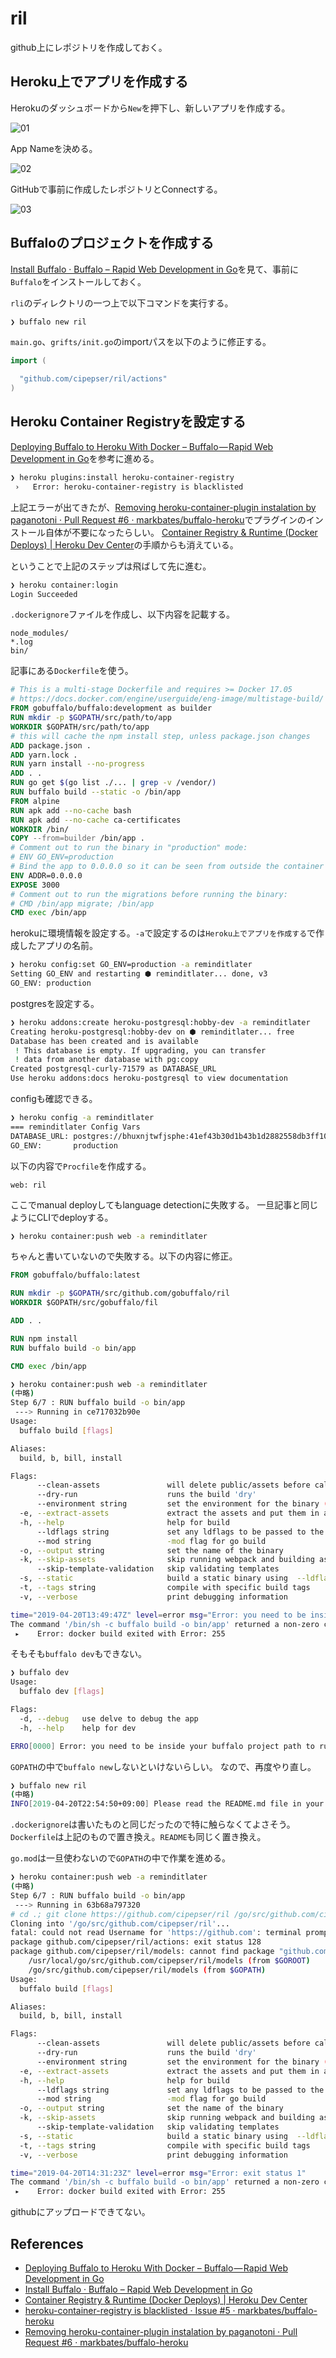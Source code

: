 # ril

github上にレポジトリを作成しておく。

## Heroku上でアプリを作成する

Herokuのダッシュボードから`New`を押下し、新しいアプリを作成する。

![01](https://github.com/cipepser/lifegame/blob/master/img/01.png)

App Nameを決める。

![02](https://github.com/cipepser/lifegame/blob/master/img/02.png)

GitHubで事前に作成したレポジトリとConnectする。

![03](https://github.com/cipepser/lifegame/blob/master/img/03.png)

## Buffaloのプロジェクトを作成する

[Install Buffalo · Buffalo – Rapid Web Development in Go](https://gobuffalo.io/en/docs/getting-started/installation)を見て、事前に`Buffalo`をインストールしておく。

`rli`のディレクトリの一つ上で以下コマンドを実行する。

```sh
❯ buffalo new ril
```

`main.go`、`grifts/init.go`のimportパスを以下のように修正する。

```go
import (

  "github.com/cipepser/ril/actions"
)
```


## Heroku Container Registryを設定する

[Deploying Buffalo to Heroku With Docker – Buffalo — Rapid Web Development in Go](https://blog.gobuffalo.io/deploying-buffalo-to-heroku-with-docker-adafa4afdd6f)を参考に進める。

```sh
❯ heroku plugins:install heroku-container-registry
 ›   Error: heroku-container-registry is blacklisted
```

上記エラーが出てきたが、[Removing heroku\-container\-plugin instalation by paganotoni · Pull Request \#6 · markbates/buffalo\-heroku](https://github.com/markbates/buffalo-heroku/pull/6)でプラグインのインストール自体が不要になったらしい。
[Container Registry & Runtime \(Docker Deploys\) \| Heroku Dev Center](https://devcenter.heroku.com/articles/container-registry-and-runtime)の手順からも消えている。

ということで上記のステップは飛ばして先に進む。

```sh
❯ heroku container:login
Login Succeeded
```

`.dockerignore`ファイルを作成し、以下内容を記載する。

```
node_modules/
*.log
bin/
```

記事にある`Dockerfile`を使う。

```Dockerfile
# This is a multi-stage Dockerfile and requires >= Docker 17.05
# https://docs.docker.com/engine/userguide/eng-image/multistage-build/
FROM gobuffalo/buffalo:development as builder
RUN mkdir -p $GOPATH/src/path/to/app
WORKDIR $GOPATH/src/path/to/app
# this will cache the npm install step, unless package.json changes
ADD package.json .
ADD yarn.lock .
RUN yarn install --no-progress
ADD . .
RUN go get $(go list ./... | grep -v /vendor/)
RUN buffalo build --static -o /bin/app
FROM alpine
RUN apk add --no-cache bash
RUN apk add --no-cache ca-certificates
WORKDIR /bin/
COPY --from=builder /bin/app .
# Comment out to run the binary in "production" mode:
# ENV GO_ENV=production
# Bind the app to 0.0.0.0 so it can be seen from outside the container
ENV ADDR=0.0.0.0
EXPOSE 3000
# Comment out to run the migrations before running the binary:
# CMD /bin/app migrate; /bin/app
CMD exec /bin/app
```

herokuに環境情報を設定する。`-a`で設定するのは`Heroku上でアプリを作成する`で作成したアプリの名前。

```sh
❯ heroku config:set GO_ENV=production -a reminditlater
Setting GO_ENV and restarting ⬢ reminditlater... done, v3
GO_ENV: production
```

postgresを設定する。

```sh
❯ heroku addons:create heroku-postgresql:hobby-dev -a reminditlater
Creating heroku-postgresql:hobby-dev on ⬢ reminditlater... free
Database has been created and is available
 ! This database is empty. If upgrading, you can transfer
 ! data from another database with pg:copy
Created postgresql-curly-71579 as DATABASE_URL
Use heroku addons:docs heroku-postgresql to view documentation
```

configも確認できる。

```sh
❯ heroku config -a reminditlater
=== reminditlater Config Vars
DATABASE_URL: postgres://bhuxnjtwfjsphe:41ef43b30d1b43b1d2882558db3ff100724d4c0733c46e92bd909f1d0d458318@ec2-50-17-246-114.compute-1.amazonaws.com:5432/d68cu7pfm7hsdh
GO_ENV:       production
```

以下の内容で`Procfile`を作成する。

```
web: ril
```

ここでmanual deployしてもlanguage detectionに失敗する。
一旦記事と同じようにCLIでdeployする。

```sh
❯ heroku container:push web -a reminditlater
```

ちゃんと書いていないので失敗する。以下の内容に修正。

```Dockerfile
FROM gobuffalo/buffalo:latest

RUN mkdir -p $GOPATH/src/github.com/gobuffalo/ril
WORKDIR $GOPATH/src/gobuffalo/fil

ADD . .

RUN npm install
RUN buffalo build -o bin/app

CMD exec /bin/app
```

```sh
❯ heroku container:push web -a reminditlater
(中略)
Step 6/7 : RUN buffalo build -o bin/app
 ---> Running in ce717032b90e
Usage:
  buffalo build [flags]

Aliases:
  build, b, bill, install

Flags:
      --clean-assets               will delete public/assets before calling webpack
      --dry-run                    runs the build 'dry'
      --environment string         set the environment for the binary (default "development")
  -e, --extract-assets             extract the assets and put them in a distinct archive
  -h, --help                       help for build
      --ldflags string             set any ldflags to be passed to the go build
      --mod string                 -mod flag for go build
  -o, --output string              set the name of the binary
  -k, --skip-assets                skip running webpack and building assets
      --skip-template-validation   skip validating templates
  -s, --static                     build a static binary using  --ldflags '-linkmode external -extldflags "-static"'
  -t, --tags string                compile with specific build tags
  -v, --verbose                    print debugging information

time="2019-04-20T13:49:47Z" level=error msg="Error: you need to be inside your buffalo project path to run this command"
The command '/bin/sh -c buffalo build -o bin/app' returned a non-zero code: 255
 ▸    Error: docker build exited with Error: 255
```

そもそも`buffalo dev`もできない。

```sh
❯ buffalo dev
Usage:
  buffalo dev [flags]

Flags:
  -d, --debug   use delve to debug the app
  -h, --help    help for dev

ERRO[0000] Error: you need to be inside your buffalo project path to run this command
```

`GOPATH`の中で`buffalo new`しないといけないらしい。
なので、再度やり直し。

```sh
❯ buffalo new ril
(中略)
INFO[2019-04-20T22:54:50+09:00] Please read the README.md file in your new application for next steps on running your application.
```

`.dockerignore`は書いたものと同じだったので特に触らなくてよさそう。
`Dockerfile`は上記のもので置き換え。`README`も同じく置き換え。

`go.mod`は一旦使わないので`GOPATH`の中で作業を進める。

```sh
❯ heroku container:push web -a reminditlater
(中略)
Step 6/7 : RUN buffalo build -o bin/app
 ---> Running in 63b68a797320
# cd .; git clone https://github.com/cipepser/ril /go/src/github.com/cipepser/ril
Cloning into '/go/src/github.com/cipepser/ril'...
fatal: could not read Username for 'https://github.com': terminal prompts disabled
package github.com/cipepser/ril/actions: exit status 128
package github.com/cipepser/ril/models: cannot find package "github.com/cipepser/ril/models" in any of:
	/usr/local/go/src/github.com/cipepser/ril/models (from $GOROOT)
	/go/src/github.com/cipepser/ril/models (from $GOPATH)
Usage:
  buffalo build [flags]

Aliases:
  build, b, bill, install

Flags:
      --clean-assets               will delete public/assets before calling webpack
      --dry-run                    runs the build 'dry'
      --environment string         set the environment for the binary (default "development")
  -e, --extract-assets             extract the assets and put them in a distinct archive
  -h, --help                       help for build
      --ldflags string             set any ldflags to be passed to the go build
      --mod string                 -mod flag for go build
  -o, --output string              set the name of the binary
  -k, --skip-assets                skip running webpack and building assets
      --skip-template-validation   skip validating templates
  -s, --static                     build a static binary using  --ldflags '-linkmode external -extldflags "-static"'
  -t, --tags string                compile with specific build tags
  -v, --verbose                    print debugging information

time="2019-04-20T14:31:23Z" level=error msg="Error: exit status 1"
The command '/bin/sh -c buffalo build -o bin/app' returned a non-zero code: 255
 ▸    Error: docker build exited with Error: 255
```

githubにアップロードできてない。

## References
- [Deploying Buffalo to Heroku With Docker – Buffalo — Rapid Web Development in Go](https://blog.gobuffalo.io/deploying-buffalo-to-heroku-with-docker-adafa4afdd6f)
- [Install Buffalo · Buffalo – Rapid Web Development in Go](https://gobuffalo.io/en/docs/getting-started/installation)
- [Container Registry & Runtime \(Docker Deploys\) \| Heroku Dev Center](https://devcenter.heroku.com/articles/container-registry-and-runtime)
- [heroku\-container\-registry is blacklisted · Issue \#5 · markbates/buffalo\-heroku](https://github.com/markbates/buffalo-heroku/issues/5)
- [Removing heroku\-container\-plugin instalation by paganotoni · Pull Request \#6 · markbates/buffalo\-heroku](https://github.com/markbates/buffalo-heroku/pull/6)